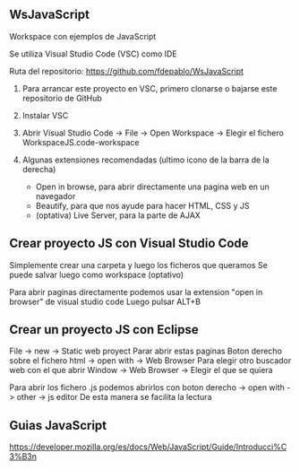 WsJavaScript
-
Workspace con ejemplos de JavaScript

Se utiliza Visual Studio Code (VSC) como IDE

Ruta del repositorio:
https://github.com/fdepablo/WsJavaScript

1) Para arrancar este proyecto en VSC, primero clonarse o bajarse este repositorio de GitHub

2) Instalar VSC

3) Abrir Visual Studio Code -> File -> Open Workspace -> Elegir el fichero WorkspaceJS.code-workspace

4) Algunas extensiones recomendadas (ultimo icono de la barra de la derecha)
    - Open in browse, para abrir directamente una pagina web en un navegador
    - Beautify, para que nos ayude para hacer HTML, CSS y JS
    - (optativa) Live Server, para la parte de AJAX

Crear proyecto JS con Visual Studio Code
-
Simplemente crear una carpeta y luego los ficheros que queramos
Se puede salvar luego como workspace (optativo)

Para abrir paginas directamente podemos usar la extension "open in browser" de visual studio code
Luego pulsar ALT+B

Crear un proyecto JS con Eclipse
-
 File -> new -> Static web proyect
Parar abrir estas paginas
 Boton derecho sobre el fichero html -> open with -> Web Browser
Para elegir otro buscador web con el que abrir
 Window -> Web Browser -> Elegir el que se quiera
 
 Para abrir los fichero .js podemos abrirlos con 
 boton derecho -> open with -> other -> js editor
 De esta manera se facilita la lectura

Guias JavaScript
-
https://developer.mozilla.org/es/docs/Web/JavaScript/Guide/Introducci%C3%B3n 